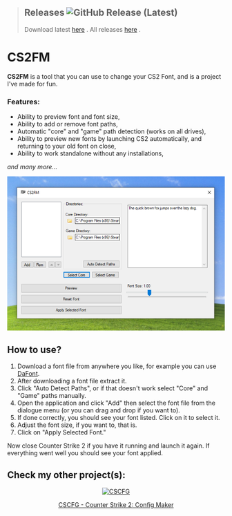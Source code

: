 > ## Releases <img alt="GitHub Release (Latest)" src="https://img.shields.io/github/v/release/swai-js/CS2FM">
> Download latest [here](https://github.com/swai-js/CS2FM/releases/latest/download/CS2FM.exe) .
> All releases [here](https://github.com/swai-js/CS2FM/releases) .


# CS2FM
**CS2FM** is a tool that you can use to change your CS2 Font, and is a project I've made for fun.

### Features:
- Ability to preview font and font size,
- Ability to add or remove font paths,
- Automatic "core" and "game" path detection (works on all drives),
- Ability to preview new fonts by launching CS2 automatically, and returning to your old font on close,
- Ability to work standalone without any installations,

*and many more...*

<div align=center>
	<img alt="CS2FM" src="https://raw.githubusercontent.com/swai-js/swai-js/refs/heads/main/logo/cs2fm_pic.png">
</div>

## How to use?
1. Download a font file from anywhere you like, for example you can use [DaFont](https://www.dafont.com/).
2. After downloading a font file extract it.
3. Click "Auto Detect Paths", or if that doesn't work select "Core" and "Game" paths manually.
4. Open the application and click "Add" then select the font file from the dialogue menu (or you can drag and drop if you want to).
5. If done correctly, you should see your font listed. Click on it to select it.
6. Adjust the font size, if you want to, that is.
7. Click on "Apply Selected Font."

Now close Counter Strike 2 if you have it running and launch it again. If everything went well you should see your font applied.

## Check my other project(s):

<div align=center>
	<a href="https://cscfg.net/">
	<img alt="CSCFG" src="https://github.com/swai-js/swai-js/blob/main/logo/cs2cfg_colored.png?raw=true">
	<br>
	<p>CSCFG - Counter Strike 2: Config Maker</p>
	</a>
</div>
